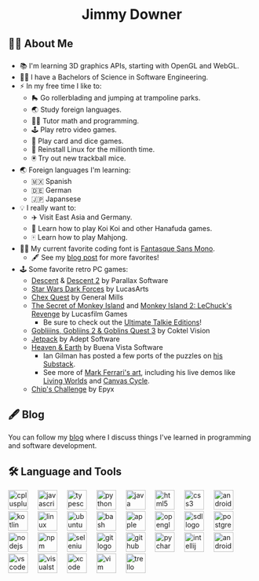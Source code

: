 <h1 align="center">Jimmy Downer</h1>

## 👩‍💻 About Me

###

- 📚 I'm learning 3D graphics APIs, starting with OpenGL and WebGL.
- 👨‍🎓 I have a Bachelors of Science in Software Engineering.
- ⚡ In my free time I like to:
  - 🛼 Go rollerblading and jumping at trampoline parks.
  - 🌏 Study foreign languages.
  - 👨‍🏫 Tutor math and programming.
  - 🕹️ Play retro video games.
  - 🎲 Play card and dice games.
  - 🐧 Reinstall Linux for the millionth time.
  - 🖲️ Try out new trackball mice.
- 🌏 Foreign languages I'm learning:
  - 🇲🇽 Spanish
  - 🇩🇪 German
  - 🇯🇵 Japansese
- 💡 I really want to:
  - ✈️ Visit East Asia and Germany.
  - 🎴 Learn how to play Koi Koi and other Hanafuda games.
  - 🀄 Learn how to play Mahjong.
- 👨‍💻 My current favorite coding font is [Fantasque Sans Mono](https://github.com/belluzj/fantasque-sans).
  - 🖋️ See my [blog post](blog/2025-03-19.md) for more favorites!
- 🕹️ Some favorite retro PC games:
  - [Descent](https://www.gog.com/en/game/descent) & [Descent 2](https://www.gog.com/en/game/descent_2) by Parallax Software
  - [Star Wars Dark Forces](https://www.gog.com/en/game/star_wars_dark_forces) by LucasArts
  - [Chex Quest](https://en.wikipedia.org/wiki/Chex_Quest) by General Mills
  - [The Secret of Monkey Island](https://www.gog.com/en/game/the_secret_of_monkey_island_special_edition) and [Monkey Island 2: LeChuck's Revenge](https://www.gog.com/en/game/monkey_island_2_special_edition_lechucks_revenge) by Lucasfilm Games
    - Be sure to check out the [Ultimate Talkie Editions](https://gratissaugen.de/ultimatetalkies/)!
  - [Gobliiins, Gobliins 2 & Goblins Quest 3](https://www.gog.com/en/game/gobliiins_pack) by Coktel Vision
  - [Jetpack](https://www.adeptsoftware.com/jetpack/) by Adept Software
  - [Heaven & Earth](https://iangilman.com/software/heavenearth.php) by Buena Vista Software
    - Ian Gilman has posted a few ports of the  puzzles on [his Substack](https://iangilman.substack.com/).
    - See more of [Mark Ferrari's art](https://www.markferrari.com/image-archives), including his live demos like [Living Worlds](http://www.effectgames.com/demos/worlds/) and [Canvas Cycle](http://www.effectgames.com/demos/canvascycle/).
  - [Chip's Challenge](https://en.wikipedia.org/wiki/Chip%27s_Challenge) by Epyx

## 🖋️ Blog

You can follow my [blog](blog/README.md) where I discuss things I've learned in programming and software development.

## 🛠 Language and Tools

<div align="left">
  <img src="https://cdn.jsdelivr.net/gh/devicons/devicon/icons/cplusplus/cplusplus-original.svg" height="40" alt="cplusplus logo"  />
  <img width="12" />
  <img src="https://cdn.jsdelivr.net/gh/devicons/devicon/icons/javascript/javascript-original.svg" height="40" alt="javascript logo"  />
  <img width="12" />
  <img src="https://cdn.jsdelivr.net/gh/devicons/devicon/icons/typescript/typescript-original.svg" height="40" alt="typescript logo"  />
  <img width="12" />
  <img src="https://cdn.jsdelivr.net/gh/devicons/devicon/icons/python/python-original.svg" height="40" alt="python logo"  />
  <img width="12" />
  <img src="https://cdn.jsdelivr.net/gh/devicons/devicon/icons/java/java-original.svg" height="40" alt="java logo"  />
  <img width="12" />
  <img src="https://cdn.jsdelivr.net/gh/devicons/devicon/icons/html5/html5-original.svg" height="40" alt="html5 logo"  />
  <img width="12" />
  <img src="https://cdn.jsdelivr.net/gh/devicons/devicon/icons/css3/css3-original.svg" height="40" alt="css3 logo"  />
  <img width="12" />
  <img src="https://cdn.jsdelivr.net/gh/devicons/devicon/icons/android/android-original.svg" height="40" alt="android logo"  />
  <img width="12" />
  <img src="https://cdn.jsdelivr.net/gh/devicons/devicon/icons/kotlin/kotlin-original.svg" height="40" alt="kotlin logo"  />
  <img width="12" />
  <img src="https://cdn.jsdelivr.net/gh/devicons/devicon/icons/linux/linux-original.svg" height="40" alt="linux logo"  />
  <img width="12" />
  <img src="https://cdn.jsdelivr.net/gh/devicons/devicon/icons/ubuntu/ubuntu-plain.svg" height="40" alt="ubuntu logo"  />
  <img width="12" />
  <img src="https://cdn.jsdelivr.net/gh/devicons/devicon/icons/bash/bash-original.svg" height="40" alt="bash logo"  />
  <img width="12" />
  <img src="https://cdn.jsdelivr.net/gh/devicons/devicon/icons/apple/apple-original.svg" height="40" alt="apple logo"  />
  <img width="12" />
  <img src="https://cdn.jsdelivr.net/gh/devicons/devicon/icons/opengl/opengl-original.svg" height="40" alt="opengl logo"  />
  <img width="12" />
  <img src="https://cdn.jsdelivr.net/gh/devicons/devicon/icons/sdl/sdl-original.svg" height="40" alt="sdl logo"  />
  <img width="12" />
  <img src="https://cdn.jsdelivr.net/gh/devicons/devicon/icons/postgresql/postgresql-original.svg" height="40" alt="postgresql logo"  />
  <img width="12" />
  <img src="https://cdn.jsdelivr.net/gh/devicons/devicon/icons/nodejs/nodejs-original.svg" height="40" alt="nodejs logo"  />
  <img width="12" />
  <img src="https://cdn.jsdelivr.net/gh/devicons/devicon/icons/npm/npm-original-wordmark.svg" height="40" alt="npm logo"  />
  <img width="12" />
  <img src="https://cdn.jsdelivr.net/gh/devicons/devicon/icons/selenium/selenium-original.svg" height="40" alt="selenium logo"  />
  <img width="12" />
  <img src="https://cdn.jsdelivr.net/gh/devicons/devicon/icons/git/git-original.svg" height="40" alt="git logo"  />
  <img width="12" />
  <img src="https://cdn.jsdelivr.net/gh/devicons/devicon/icons/github/github-original.svg" height="40" alt="github logo"  />
  <img width="12" />
  <img src="https://cdn.jsdelivr.net/gh/devicons/devicon/icons/pycharm/pycharm-original.svg" height="40" alt="pycharm logo"  />
  <img width="12" />
  <img src="https://cdn.jsdelivr.net/gh/devicons/devicon/icons/intellij/intellij-original.svg" height="40" alt="intellij logo"  />
  <img width="12" />
  <img src="https://cdn.jsdelivr.net/gh/devicons/devicon/icons/androidstudio/androidstudio-original.svg" height="40" alt="androidstudio logo"  />
  <img width="12" />
  <img src="https://cdn.jsdelivr.net/gh/devicons/devicon/icons/vscode/vscode-original.svg" height="40" alt="vscode logo"  />
  <img width="12" />
  <img src="https://cdn.jsdelivr.net/gh/devicons/devicon/icons/visualstudio/visualstudio-plain.svg" height="40" alt="visualstudio logo"  />
  <img width="12" />
  <img src="https://cdn.jsdelivr.net/gh/devicons/devicon/icons/xcode/xcode-original.svg" height="40" alt="xcode logo"  />
  <img width="12" />
  <img src="https://cdn.jsdelivr.net/gh/devicons/devicon/icons/vim/vim-original.svg" height="40" alt="vim logo"  />
  <img width="12" />
  <img src="https://cdn.jsdelivr.net/gh/devicons/devicon/icons/trello/trello-plain.svg" height="40" alt="trello logo"  />
</div>

